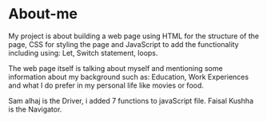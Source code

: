# About-me
 
 My project is about building a web page using HTML for the structure of the page, CSS for styling the page and JavaScript to add the functionality including using: Let, Switch statement, loops.

The web page itself is talking about myself and mentioning some information about my background such as: Education, Work Experiences and what I do prefer in my personal life like movies or food.


Sam alhaj is the Driver, i added 7 functions to javaScript file.
Faisal Kushha is the Navigator.